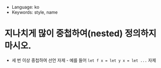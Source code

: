 * Language: ko
* Keywords: style, name

# 지나치게 많이 중첩하여(nested) 정의하지 마시오.

* 세 번 이상 중첩하여 선언 자제 - 예를 들어 `let f x = let y x = let ...` 자제
